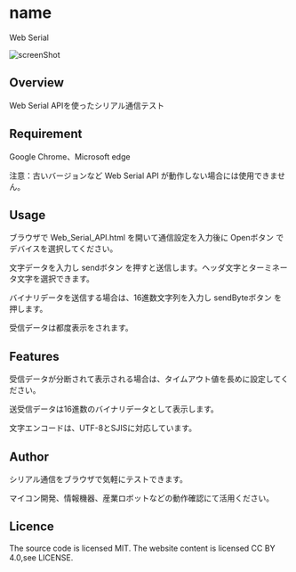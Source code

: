# name
Web Serial

![screenShot](https://github.com/user-attachments/assets/dc817ad6-daa9-4637-aaeb-af7245bc9344)

## Overview
Web Serial APIを使ったシリアル通信テスト

## Requirement
Google Chrome、Microsoft edge

注意：古いバージョンなど Web Serial API が動作しない場合には使用できません。

## Usage
ブラウザで Web_Serial_API.html を開いて通信設定を入力後に Openボタン でデバイスを選択してください。

文字データを入力し sendボタン を押すと送信します。ヘッダ文字とターミネータ文字を選択できます。

バイナリデータを送信する場合は、16進数文字列を入力し sendByteボタン を押します。

受信データは都度表示をされます。

## Features
受信データが分断されて表示される場合は、タイムアウト値を長めに設定してください。

送受信データは16進数のバイナリデータとして表示します。

文字エンコードは、UTF-8とSJISに対応しています。

## Author
シリアル通信をブラウザで気軽にテストできます。

マイコン開発、情報機器、産業ロボットなどの動作確認にて活用ください。

## Licence
The source code is licensed MIT. The website content is licensed CC BY 4.0,see LICENSE.
